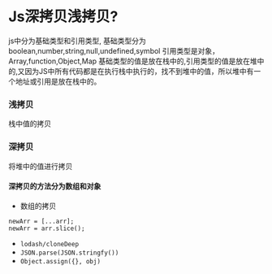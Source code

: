 # Js深拷贝浅拷贝?
js中分为基础类型和引用类型,
基础类型分为boolean,number,string,null,undefined,symbol
引用类型是对象，Array,function,Object,Map
基础类型的值是放在栈中的,引用类型的值是放在堆中的,又因为JS中所有代码都是在执行栈中执行的，找不到堆中的值，所以堆中有一个地址或引用是放在栈中的。
### 浅拷贝
栈中值的拷贝
### 深拷贝
将堆中的值进行拷贝

#### 深拷贝的方法分为数组和对象
- 数组的拷贝
```
newArr = [...arr];
newArr = arr.slice();
```
- `lodash/cloneDeep`
- `JSON.parse(JSON.stringfy())`
- `Object.assign({}, obj)`